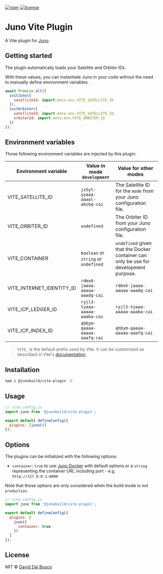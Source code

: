[![npm][npm-badge]][npm-badge-url]
[![license][npm-license]][npm-license-url]

[npm-badge]: https://img.shields.io/npm/v/@junobuild/vite-plugin
[npm-badge-url]: https://www.npmjs.com/package/@junobuild/vite-plugin
[npm-license]: https://img.shields.io/npm/l/@junobuild/vite-plugin
[npm-license-url]: https://github.com/junobuild/plugins/blob/main/LICENSE

# Juno Vite Plugin

A Vite plugin for [Juno].

## Getting started

The plugin automatically loads your Satellite and Orbiter IDs.

With these values, you can instantiate Juno in your code without the need to manually define environment variables.

```javascript
await Promise.all([
  initJuno({
    satelliteId: import.meta.env.VITE_SATELLITE_ID
  }),
  initOrbiter({
    satelliteId: import.meta.env.VITE_SATELLITE_ID,
    orbiterId: import.meta.env.VITE_ORBITER_ID
  })
]);
```

## Environment variables

Those following environment variables are injected by this plugin:

| Environment variable      | Value in mode `development`          | Value for other modes                                                                |
|---------------------------|--------------------------------------|--------------------------------------------------------------------------------------|
| VITE_SATELLITE_ID         | `jx5yt-yyaaa-aaaal-abzbq-cai`        | The Satellite ID for the `mode` from your Juno configuration file.                   |
| VITE_ORBITER_ID           | `undefined`                          | The Orbiter ID from your Juno configuration file.                                    |
| VITE_CONTAINER            | `boolean` or `string` or `undefined` | `undefined` given that the Docker container can only be use for development purpose. |
| VITE_INTERNET_IDENTITY_ID | `rdmx6-jaaaa-aaaaa-aaadq-cai`        | `rdmx6-jaaaa-aaaaa-aaadq-cai`                                                        |
| VITE_ICP_LEDGER_ID        | `ryjl3-tyaaa-aaaaa-aaaba-cai`        | `ryjl3-tyaaa-aaaaa-aaaba-cai`                                                        |
| VITE_ICP_INDEX_ID         | `qhbym-qaaaa-aaaaa-aaafq-cai`        | `qhbym-qaaaa-aaaaa-aaafq-cai`                                                        |

> `VITE_` is the default prefix used by Vite. It can be customized as described in Vite's [documentation](https://vitejs.dev/guide/env-and-mode).

## Installation

```bash
npm i @junobuild/vite-plugin -D
```

## Usage

```javascript
// vite.config.js
import juno from '@junobuild/vite-plugin';

export default defineConfig({
  plugins: [juno()]
});
```

## Options

The plugins can be initialized with the following options:

- `container`: `true` to use [Juno Docker](https://github.com/junobuild/juno-docker) with default options or a `string` representing the container URL including port - e.g. `http://127.0.0.1:8000`

Note that those options are only considered when the build mode is not `production`.

```javascript
// vite.config.js
import juno from '@junobuild/vite-plugin';

export default defineConfig({
  plugins: [
    juno({
      container: true
    })
  ]
});
```

## License

MIT © [David Dal Busco](mailto:david.dalbusco@outlook.com)

[juno]: https://juno.build
